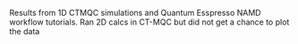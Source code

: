 Results from 1D CTMQC simulations and Quantum Esspresso NAMD workflow tutorials. Ran 2D calcs in CT-MQC but did not get a chance to plot the data
